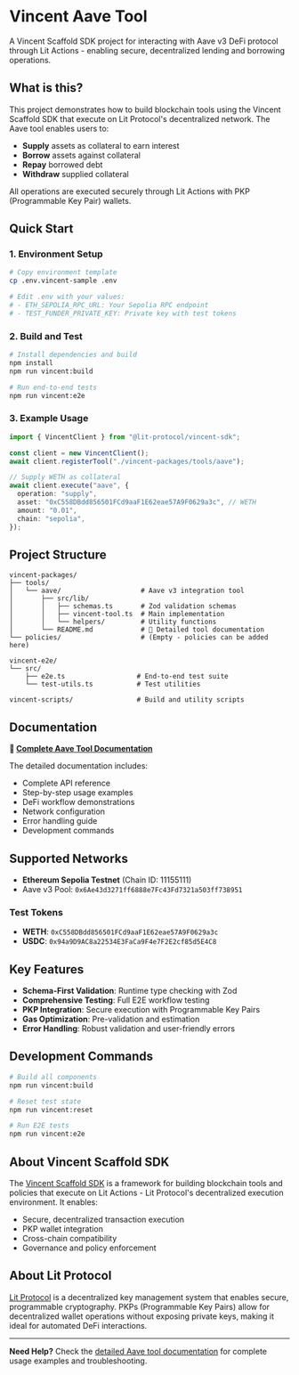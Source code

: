 # Vincent Aave Tool

A Vincent Scaffold SDK project for interacting with Aave v3 DeFi protocol through Lit Actions - enabling secure, decentralized lending and borrowing operations.

## What is this?

This project demonstrates how to build blockchain tools using the Vincent Scaffold SDK that execute on Lit Protocol's decentralized network. The Aave tool enables users to:

- **Supply** assets as collateral to earn interest
- **Borrow** assets against collateral
- **Repay** borrowed debt
- **Withdraw** supplied collateral

All operations are executed securely through Lit Actions with PKP (Programmable Key Pair) wallets.

## Quick Start

### 1. Environment Setup

```bash
# Copy environment template
cp .env.vincent-sample .env

# Edit .env with your values:
# - ETH_SEPOLIA_RPC_URL: Your Sepolia RPC endpoint
# - TEST_FUNDER_PRIVATE_KEY: Private key with test tokens
```

### 2. Build and Test

```bash
# Install dependencies and build
npm install
npm run vincent:build

# Run end-to-end tests
npm run vincent:e2e
```

### 3. Example Usage

```typescript
import { VincentClient } from "@lit-protocol/vincent-sdk";

const client = new VincentClient();
await client.registerTool("./vincent-packages/tools/aave");

// Supply WETH as collateral
await client.execute("aave", {
  operation: "supply",
  asset: "0xC558DBdd856501FCd9aaF1E62eae57A9F0629a3c", // WETH
  amount: "0.01",
  chain: "sepolia",
});
```

## Project Structure

```
vincent-packages/
├── tools/
│   └── aave/                    # Aave v3 integration tool
│       ├── src/lib/
│       │   ├── schemas.ts       # Zod validation schemas
│       │   ├── vincent-tool.ts  # Main implementation
│       │   └── helpers/         # Utility functions
│       └── README.md            # 📖 Detailed tool documentation
└── policies/                    # (Empty - policies can be added here)

vincent-e2e/
└── src/
    ├── e2e.ts                  # End-to-end test suite
    └── test-utils.ts           # Test utilities

vincent-scripts/                # Build and utility scripts
```

## Documentation

**📖 [Complete Aave Tool Documentation](./vincent-packages/tools/aave/README.md)**

The detailed documentation includes:

- Complete API reference
- Step-by-step usage examples
- DeFi workflow demonstrations
- Network configuration
- Error handling guide
- Development commands

## Supported Networks

- **Ethereum Sepolia Testnet** (Chain ID: 11155111)
- Aave v3 Pool: `0x6Ae43d3271ff6888e7Fc43Fd7321a503ff738951`

### Test Tokens

- **WETH**: `0xC558DBdd856501FCd9aaF1E62eae57A9F0629a3c`
- **USDC**: `0x94a9D9AC8a22534E3FaCa9F4e7F2E2cf85d5E4C8`

## Key Features

- **Schema-First Validation**: Runtime type checking with Zod
- **Comprehensive Testing**: Full E2E workflow testing
- **PKP Integration**: Secure execution with Programmable Key Pairs
- **Gas Optimization**: Pre-validation and estimation
- **Error Handling**: Robust validation and user-friendly errors

## Development Commands

```bash
# Build all components
npm run vincent:build

# Reset test state
npm run vincent:reset

# Run E2E tests
npm run vincent:e2e
```

## About Vincent Scaffold SDK

The [Vincent Scaffold SDK](https://github.com/lit-protocol/vincent-scaffold-sdk) is a framework for building blockchain tools and policies that execute on Lit Actions - Lit Protocol's decentralized execution environment. It enables:

- Secure, decentralized transaction execution
- PKP wallet integration
- Cross-chain compatibility
- Governance and policy enforcement

## About Lit Protocol

[Lit Protocol](https://litprotocol.com) is a decentralized key management system that enables secure, programmable cryptography. PKPs (Programmable Key Pairs) allow for decentralized wallet operations without exposing private keys, making it ideal for automated DeFi interactions.

---

**Need Help?** Check the [detailed Aave tool documentation](./vincent-packages/tools/aave/README.md) for complete usage examples and troubleshooting.
